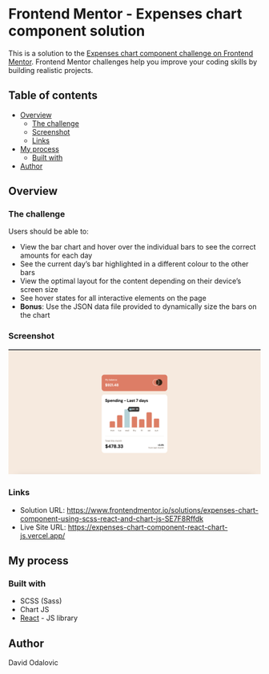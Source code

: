 # Frontend Mentor - Expenses chart component solution

This is a solution to the [Expenses chart component challenge on Frontend Mentor](https://www.frontendmentor.io/challenges/expenses-chart-component-e7yJBUdjwt). Frontend Mentor challenges help you improve your coding skills by building realistic projects. 

## Table of contents

- [Overview](#overview)
  - [The challenge](#the-challenge)
  - [Screenshot](#screenshot)
  - [Links](#links)
- [My process](#my-process)
  - [Built with](#built-with)
- [Author](#author)


## Overview

### The challenge

Users should be able to:

- View the bar chart and hover over the individual bars to see the correct amounts for each day
- See the current day’s bar highlighted in a different colour to the other bars
- View the optimal layout for the content depending on their device’s screen size
- See hover states for all interactive elements on the page
- **Bonus**: Use the JSON data file provided to dynamically size the bars on the chart

### Screenshot

![Alt text](Screenshot.png)

### Links

- Solution URL: https://www.frontendmentor.io/solutions/expenses-chart-component-using-scss-react-and-chart-js-SE7F8Rffdk
- Live Site URL: https://expenses-chart-component-react-chart-js.vercel.app/

## My process

### Built with

- SCSS (Sass)
- Chart JS
- [React](https://reactjs.org/) - JS library

## Author

David Odalovic

